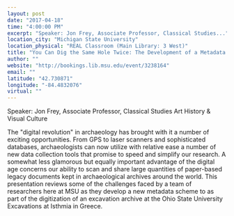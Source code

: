 ```yaml
---
layout: post
date: "2017-04-18"
time: "4:00:00 PM"
excerpt: "Speaker: Jon Frey, Associate Professor, Classical Studies..."
location_city: "Michigan State University"
location_physical: "REAL Classroom (Main Library: 3 West)"
title: "You Can Dig the Same Hole Twice: The Development of a Metadata Scheme for Archaeological Archives"
author: ""
website: "http://bookings.lib.msu.edu/event/3238164"
email: ""
latitude: "42.730871"
longitude: "-84.4832076"
virtual: ""
---
```


Speaker: Jon Frey, Associate Professor, Classical Studies 
Art History & Visual Culture

The "digital revolution" in archaeology has brought with it a number of exciting opportunities.  From GPS to laser scanners and sophisticated databases, archaeologists can now utilize with relative ease a number of new data collection tools that promise to speed and simplify our research.  A somewhat less glamorous but equally important advantage of the digital age concerns our ability to scan and share large quantities of paper-based legacy documents kept in archaeological archives around the world.  This presentation reviews some of the challenges faced by a team of researchers here at MSU as they develop a new metadata scheme to as part of the digitization of an excavation archive at the Ohio State University Excavations at Isthmia in Greece.  
